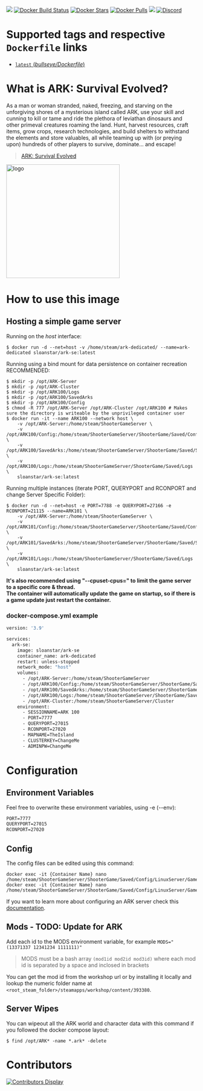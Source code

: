 [![](https://img.shields.io/codacy/grade/ac35171da5ca4fc29cfcdd2f7c1f7833)](https://hub.docker.com/r/cm2network/squad/) [![Docker Build Status](https://img.shields.io/docker/cloud/build/cm2network/squad.svg)](https://hub.docker.com/r/cm2network/squad/) [![Docker Stars](https://img.shields.io/docker/stars/cm2network/squad.svg)](https://hub.docker.com/r/cm2network/squad/) [![Docker Pulls](https://img.shields.io/docker/pulls/cm2network/squad.svg)](https://hub.docker.com/r/cm2network/squad/) [![](https://img.shields.io/docker/image-size/cm2network/squad)](https://microbadger.com/images/cm2network/squad) [![Discord](https://img.shields.io/discord/747067734029893653)](https://discord.gg/7ntmAwM)
# Supported tags and respective `Dockerfile` links
-	[`latest` (*bullseye/Dockerfile*)](https://github.com/Sloanstar/ARK-Survival-Evolved/blob/master/bullseye/Dockerfile)

# What is ARK: Survival Evolved?
As a man or woman stranded, naked, freezing, and starving on the unforgiving shores of a mysterious island called ARK, use your skill and cunning to kill or tame and ride the plethora of leviathan dinosaurs and other primeval creatures roaming the land. Hunt, harvest resources, craft items, grow crops, research technologies, and build shelters to withstand the elements and store valuables, all while teaming up with (or preying upon) hundreds of other players to survive, dominate... and escape! <br/>

> [ARK: Survival Evolved](http://store.steampowered.com/app/346110/ARK_Survival_Evolved/)

<img src="https://vignette.wikia.nocookie.net/arksurvivalevolved_gamepedia/images/e/e6/Site-logo.png/revision/latest?cb=20220909010429" alt="logo" width="300"/></img>

# How to use this image

## Hosting a simple game server
Running on the *host* interface:<br/>
```console
$ docker run -d --net=host -v /home/steam/ark-dedicated/ --name=ark-dedicated sloanstar/ark-se:latest
```

Running using a bind mount for data persistence on container recreation RECOMMENDED:
```console
$ mkdir -p /opt/ARK-Server
$ mkdir -p /opt/ARK-Cluster
$ mkdir -p /opt/ARK100/Logs
$ mkdir -p /opt/ARK100/SavedArks
$ mkdir -p /opt/ARK100/Config
$ chmod -R 777 /opt/ARK-Server /opt/ARK-Cluster /opt/ARK100 # Makes sure the directory is writeable by the unprivileged container user
$ docker run -it --name ARK100 --network host \
	-v /opt/ARK-Server:/home/steam/ShooterGameServer \
	-v /opt/ARK100/Config:/home/steam/ShooterGameServer/ShooterGame/Saved/Config/LinuxServer \
	-v /opt/ARK100/SavedArks:/home/steam/ShooterGameServer/ShooterGame/Saved/SavedArks \
	-v /opt/ARK100/Logs:/home/steam/ShooterGameServer/ShooterGame/Saved/Logs \
	sloanstar/ark-se:latest

```

Running multiple instances (iterate PORT, QUERYPORT and RCONPORT and change Server Specific Folder):<br/>
```console
$ docker run -d --net=host -e PORT=7788 -e QUERYPORT=27166 -e RCONPORT=21115 --name=ARK101 \
	-v /opt/ARK-Server:/home/steam/ShooterGameServer \
	-v /opt/ARK101/Config:/home/steam/ShooterGameServer/ShooterGame/Saved/Config/LinuxServer \
	-v /opt/ARK101/SavedArks:/home/steam/ShooterGameServer/ShooterGame/Saved/SavedArks \
	-v /opt/ARK101/Logs:/home/steam/ShooterGameServer/ShooterGame/Saved/Logs \
	sloanstar/ark-se:latest
```

**It's also recommended using "--cpuset-cpus=" to limit the game server to a specific core & thread.**<br/>
**The container will automatically update the game on startup, so if there is a game update just restart the container.**

### docker-compose.yml example
```dockerfile
version: '3.9'

services:
  ark-se:
    image: sloanstar/ark-se
    container_name: ark-dedicated
    restart: unless-stopped
    network_mode: "host"
    volumes:
      - /opt/ARK-Server:/home/steam/ShooterGameServer
      - /opt/ARK100/Config:/home/steam/ShooterGameServer/ShooterGame/Saved/Config/LinuxServer
      - /opt/ARK100/SavedArks:/home/steam/ShooterGameServer/ShooterGame/Saved/SavedArks
      - /opt/ARK100/Logs:/home/steam/ShooterGameServer/ShooterGame/Saved/Logs
      - /opt/ARK-Cluster:/home/steam/ShooterGameServer/Cluster
    environment:
      - SESSIONNAME=ARK 100
      - PORT=7777
      - QUERYPORT=27015
      - RCONPORT=27020
      - MAPNAME=TheIsland
      - CLUSTERKEY=ChangeMe
      - ADMINPW=ChangeMe
```

# Configuration
## Environment Variables
Feel free to overwrite these environment variables, using -e (--env):
```dockerfile
PORT=7777
QUERYPORT=27015
RCONPORT=27020
```

## Config
The config files can be edited using this command:

```console
docker exec -it {Container Name} nano /home/steam/ShooterGameServer/ShooterGame/Saved/Config/LinuxServer/GameUserSettings.ini
docker exec -it {Container Name} nano /home/steam/ShooterGameServer/ShooterGame/Saved/Config/LinuxServer/Game.ini
```

If you want to learn more about configuring an ARK server check this [documentation](https://ark.gamepedia.com/Server_Configuration).

## Mods - TODO: Update for ARK

Add each id to the MODS environment variable, for example `MODS="(13371337 12341234 1111111)"`

> MODS must be a bash array `(mod1id mod2id mod3id)` where each mod id is separated by a space and inclosed in brackets

You can get the mod id from the workshop url or by installing it locally and lookup the numeric folder name at `<root_steam_folder>/steamapps/workshop/content/393380`.

## Server Wipes
You can wipeout all the ARK world and character data with this command if you followed the docker compose layout:

```console
$ find /opt/ARK* -name *.ark* -delete
```

# Contributors
[![Contributors Display](https://badges.pufler.dev/contributors/CM2Walki/Squad?size=50&padding=5&bots=false)](https://github.com/CM2Walki/Squad/graphs/contributors)
